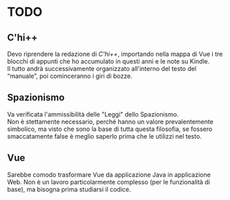 # TODO

## C'hi++
Devo riprendere la redazione di *C'hi++*, importando nella mappa di Vue i tre blocchi di appunti che ho accumulato in questi anni e le note su Kindle.  
Il tutto andrà successivamente organizzato all'interno del testo del “manuale”, poi cominceranno i giri di bozze.


## Spazionismo
Va verificata l'ammissibilità delle "Leggi" dello Spazionismo.   
Non è stettamente necessario, perché hanno un valore prevalentemente simbolico, ma visto che sono la base di tutta questa filosofia, se fossero smaccatamente false è meglio saperlo prima che le utilizzi nel testo.  

## Vue
Sarebbe comodo trasformare Vue da applicazione Java in applicazione Web.
Non è un lavoro particolarmente complesso (per le funzionalità di base), ma bisogna prima studiarsi il codice.


